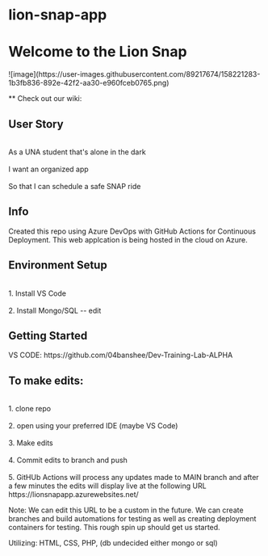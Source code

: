 # lion-snap-app
<h1>Welcome to the Lion Snap </h1>
![image](https://user-images.githubusercontent.com/89217674/158221283-1b3fb836-892e-42f2-aa30-e960fceb0765.png)

** Check out our wiki:
<h2>User Story</h2>
<br>As a UNA student that's alone in the dark</br>
<br>I want an organized app</br>
<br>So that I can schedule a safe SNAP ride</br>

<h2>Info</h2>
Created this repo using Azure DevOps with GitHub Actions for Continuous Deployment.
This web applcation is being hosted in the cloud on Azure.

<h2>Environment Setup</h2>
<br>1. Install VS Code</br>
<br>2. Install Mongo/SQL -- edit</br>

<h2>Getting Started</h2>
VS CODE: https://github.com/04banshee/Dev-Training-Lab-ALPHA

<h2>To make edits:</h2>
<br>1. clone repo</br>
<br>2. open using your preferred IDE (maybe VS Code)</br>
<br>3. Make edits</br>
<br>4. Commit edits to branch and push</br>
<br>5. GitHUb Actions will process any updates made to MAIN branch and after a few minutes the edits will display live at the following URL
https://lionsnapapp.azurewebsites.net/ </br>

Note: We can edit this URL to be a custom in the future. We can create branches and build automations for testing as well as creating deployment containers for testing. This rough spin up should get us started.

Utilizing:
HTML, CSS, PHP, (db undecided either mongo or sql)
